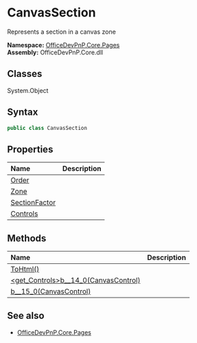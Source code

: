 # CanvasSection
Represents a section in a canvas zone  

**Namespace:** [OfficeDevPnP.Core.Pages](OfficeDevPnP.Core.Pages.md)  
**Assembly:** OfficeDevPnP.Core.dll  
## Classes
System.Object  
## Syntax
```C#
public class CanvasSection
```
## Properties
|**Name**|**Description**|
|:-----|:-----|
| [Order](CanvasSection.Order.md) | 
| [Zone](CanvasSection.Zone.md) | 
| [SectionFactor](CanvasSection.SectionFactor.md) | 
| [Controls](CanvasSection.Controls.md) | 
## Methods
|**Name**|**Description**|
|:-----|:-----|
| [ToHtml()](CanvasSectionToHtml.md) | 
| [<get_Controls>b__14_0(CanvasControl)](CanvasSection<get_Controls>b__14_0CanvasControl.md) | 
| [<ToHtml>b__15_0(CanvasControl)](CanvasSection<ToHtml>b__15_0CanvasControl.md) | 
## See also
- [OfficeDevPnP.Core.Pages](OfficeDevPnP.Core.Pages.md)
